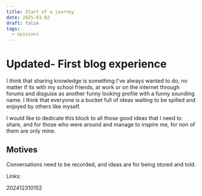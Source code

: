 ```yaml
---
title: Start of a journey
date: 2025-01-02
draft: false
tags:
  - opinions
---
```

# Updated- First blog experience

I think that sharing knowledge is something I've always wanted to do, no matter if its with my school friends, at work or on the internet through forums and disguise as another funny looking profile with a funny sounding name. I think that everyone is a bucket full of ideas waiting to be spilled and enjoyed by others like myself.

I would like to dedicate this block to all those good ideas that I need to share, and for those who were around and manage to inspire me, for non of them are only mine.

## Motives

Conversations need to be recorded, and ideas are for being stored and told.

Links:

202412310152
